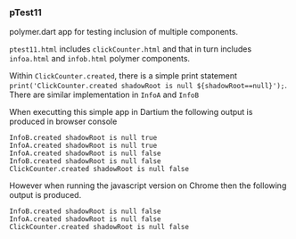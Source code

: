 ### pTest11 

polymer.dart app for testing inclusion of multiple components.

```ptest11.html``` includes ```clickCounter.html``` and that in turn includes ```infoa.html``` and ```infob.html``` polymer components.

Within ```ClickCounter.created```, there is a simple print statement ```print('ClickCounter.created shadowRoot is null ${shadowRoot==null}');```. There are similar implementation in ```InfoA``` and ```InfoB```

When executting this simple app in Dartium the following output is produced in browser console
```
InfoB.created shadowRoot is null true
InfoA.created shadowRoot is null true
InfoA.created shadowRoot is null false
InfoB.created shadowRoot is null false
ClickCounter.created shadowRoot is null false
```


However when running the javascript version on Chrome then the following output is produced.
```
InfoB.created shadowRoot is null false 
InfoA.created shadowRoot is null false 
ClickCounter.created shadowRoot is null false
```
